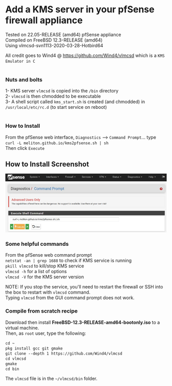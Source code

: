 # Add a KMS server in your pfSense firewall appliance

Tested on 22.05-RELEASE (amd64) pfSense appliance<br>
Compiled on FreeBSD 12.3-RELEASE (amd64)<br>
Using vlmcsd-svn1113-2020-03-28-Hotbird64<br>

All credit goes to Wind4 @ https://github.com/Wind4/vlmcsd which is a `KMS Emulator in C` <br><br>

### Nuts and bolts
1- KMS server `vlmcsd` is copied into the `/bin` directory <br>
2- `vlmcsd` is then chmodded to be executable <br>
3- A shell script called `kms_start.sh` is created (and chmodded) in `/usr/local/etc/rc.d` (to start service on reboot)<br><br>

### How to Install
From the pfSense web interface, `Diagnostics` --> `Command Prompt`... type<br>
`curl -L meliton.github.io/kms2pfsense.sh | sh` <br>
Then click `Execute` <br>

## How to Install Screenshot
![Alt text](install.jpg?raw=true "How-to-Install screenshot")

### Some helpful commands
From the pfSense web command prompt<br>
`netstat -an | grep 1688` to check if KMS service is running <br>
`pkill vlmcsd` to kill/stop KMS service <br>
`vlmcsd -h` for a list of options <br>
`vlmcsd -V` for the KMS server version <br>

NOTE: If you stop the service, you'll need to restart the firewall or SSH into the box to restart with `vlmcsd` command. <br>
Typing `vlmcsd` from the GUI command prompt does not work. <br>

### Compile from scratch recipe
Download then install <b>FreeBSD-12.3-RELEASE-amd64-bootonly.iso</b> to a virtual machine.<br>
Then, as `root` user, type the following:
```
cd ~
pkg install gcc git gmake
git clone --depth 1 https://github.com/Wind4/vlmcsd
cd vlmcsd
gmake
cd bin
```
The `vlmcsd` file is in the `~/vlmcsd/bin` folder.
